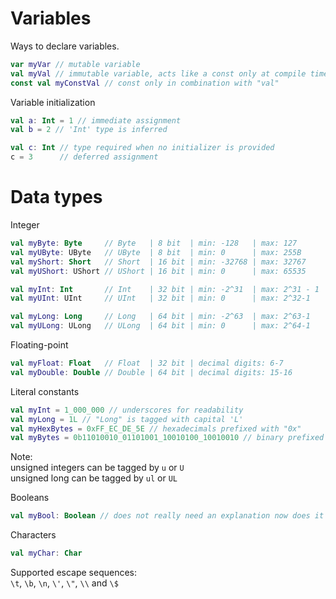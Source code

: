# Variables

Ways to declare variables.
```kt
var myVar // mutable variable
val myVal // immutable variable, acts like a const only at compile time
const val myConstVal // const only in combination with "val"
```
Variable initialization
```kt
val a: Int = 1 // immediate assignment
val b = 2 // 'Int' type is inferred

val c: Int // type required when no initializer is provided
c = 3      // deferred assignment
```
# Data types
Integer
```kt
val myByte: Byte     // Byte   | 8 bit  | min: -128   | max: 127
val myUByte: UByte   // UByte  | 8 bit  | min: 0      | max: 255B
val myShort: Short   // Short  | 16 bit | min: -32768 | max: 32767
val myUShort: UShort // UShort | 16 bit | min: 0      | max: 65535

val myInt: Int       // Int    | 32 bit | min: -2^31  | max: 2^31 - 1
val myUInt: UInt     // UInt   | 32 bit | min: 0      | max: 2^32-1

val myLong: Long     // Long   | 64 bit | min: -2^63  | max: 2^63-1
val myULong: ULong   // ULong  | 64 bit | min: 0      | max: 2^64-1
``` 
Floating-point
```kt
val myFloat: Float   // Float  | 32 bit | decimal digits: 6-7
val myDouble: Double // Double | 64 bit | decimal digits: 15-16
```
Literal constants
```kt
val myInt = 1_000_000 // underscores for readability
val myLong = 1L // "Long" is tagged with capital 'L'
val myHexBytes = 0xFF_EC_DE_5E // hexadecimals prefixed with "0x"
val myBytes = 0b11010010_01101001_10010100_10010010 // binary prefixed with "0b"
```
Note:<br>
unsigned integers can be tagged by `u` or `U`<br>
unsigned long can be tagged by `ul` or `UL`

Booleans
```kt
val myBool: Boolean // does not really need an explanation now does it
```

Characters
```kt
val myChar: Char 
```
Supported escape sequences:<br>
`\t`, `\b`, `\n`, `\'`, `\"`, `\\` and `\$`


















